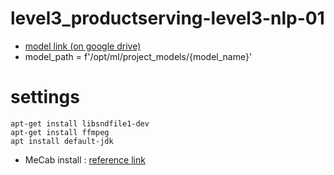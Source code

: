 # level3_productserving-level3-nlp-01

- [model link (on google drive)](https://drive.google.com/drive/folders/1peLB2-ngf8pYgyrgf545q1Ml-ReBHLiL?usp=sharing)
- model_path = f'/opt/ml/project_models/{model_name}'

# settings
`apt-get install libsndfile1-dev`  
`apt-get install ffmpeg`  
`apt install default-jdk`  
- MeCab install : [reference link](https://i-am-eden.tistory.com/9)